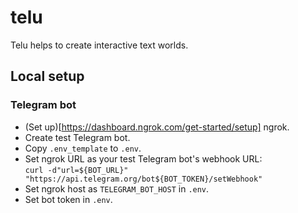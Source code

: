 # telu

Telu helps to create interactive text worlds.

## Local setup

### Telegram bot

* (Set up)[https://dashboard.ngrok.com/get-started/setup] ngrok.
* Create test Telegram bot.
* Copy `.env_template` to `.env`.
* Set ngrok URL as your test Telegram bot's webhook URL:  
`curl -d"url=${BOT_URL}" "https://api.telegram.org/bot${BOT_TOKEN}/setWebhook"`
* Set ngrok host as `TELEGRAM_BOT_HOST` in `.env`.
* Set bot token in `.env`.
